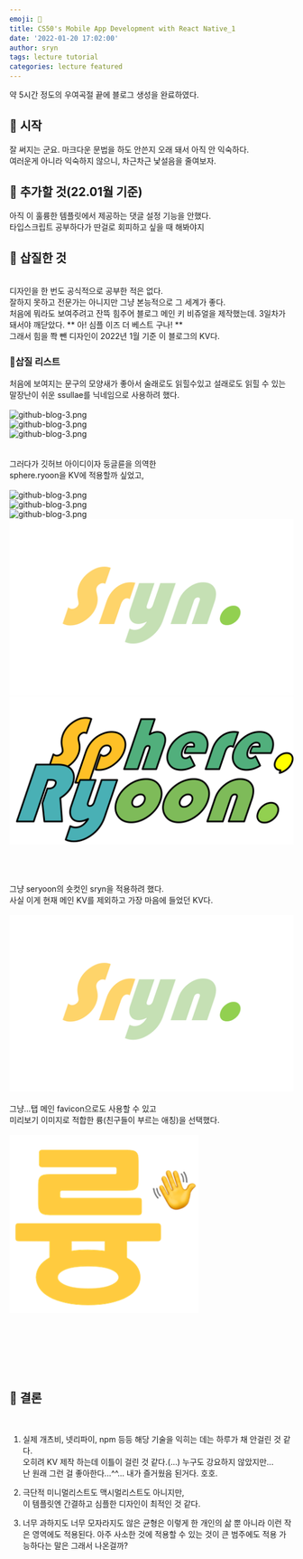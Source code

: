 ```yaml
---
emoji: 🎨
title: CS50's Mobile App Development with React Native_1
date: '2022-01-20 17:02:00'
author: sryn
tags: lecture tutorial
categories: lecture featured
---
```


약 5시간 정도의 우여곡절 끝에 블로그 생성을 완료하였다.

## 👋 시작

잘 써지는 군요. 마크다운 문법을 하도 안쓴지 오래 돼서 아직 안 익숙하다.</br>
여러운게 아니라 익숙하지 않으니, 차근차근 낯설음을 줄여보자.
</br>

## 👋 추가할 것(22.01월 기준)

아직 이 훌륭한 템플릿에서 제공하는 댓글 설정 기능을 안했다.</br>
타입스크립트 공부하다가 딴걸로 회피하고 싶을 때 해봐야지
</br>

## 👋 삽질한 것

</br>
디자인을 한 번도 공식적으로 공부한 적은 없다. </br>
잘하지 못하고 전문가는 아니지만 그냥 본능적으로 그 세계가 좋다. </br>
처음에 뭐라도 보여주려고 잔뜩 힘주어 블로그 메인 키 비쥬얼을 제작했는데.   3일차가 돼서야 깨닫았다.
** 아! 심플 이즈 더 베스트 구나! **   </br>
그래서 힘을 쫙 뺀 디자인이 2022년 1월 기준 이 블로그의 KV다.</br>

### 🔨삽질 리스트

처음에 보여지는 문구의 모양새가 좋아서
술래로도 읽힐수있고 설래로도 읽힐 수 있는
말장난이 쉬운 ssullae를 닉네임으로 사용하려 했다.</br></br>
![github-blog-3.png](1.png)</br>
![github-blog-3.png](2.png)</br>
![github-blog-3.png](sulletneing.png)
</br></br></br>
그러다가 깃허브 아이디이자 둥글륜을 의역한</br>
sphere.ryoon을 KV에 적용할까 싶었고,</br></br>
![github-blog-3.png](yes2.png)</br>
![github-blog-3.png](pizza.png)</br>
![github-blog-3.png](ryoon.png)</br>
![github-blog-3.png](sryn.png)</br>
![github-blog-3.png](2022.png)

</br></br></br>
그냥 seryoon의 숏컷인 sryn을 적용하려 했다.</br>
사실 이게 현재 메인 KV를 제외하고 가장 마음에 들었던 KV다.</br></br>
![github-blog-3.png](sryn.png)
</br></br>
그냥...탭 메인 favicon으로도 사용할 수 있고</br>
미리보기 이미지로 적합한 륭(친구들이 부르는 애칭)을 선택했다.</br></br>
![github-blog-3.png](favicon_fin.png)
</br></br></br></br></br></br></br>

## 👋 결론

</br>

1. 실제 개츠비, 넷리파이, npm 등등 해당 기술을 익히는 데는 하루가 채 안걸린 것 같다.</br>오히려 KV 제작 하는데 이틀이 걸린 것 같다.(...) 누구도 강요하지 않았지만...</br>난 원래 그런 걸 좋아한다...^^... 내가 즐거웠음 된거다. 호호.

2. 극단적 미니멀리스트도 맥시멀리스트도 아니지만,</br> 이 템플릿엔 간결하고 심플한 디자인이 최적인 것 같다.

3. 너무 과하지도 너무 모자라지도 않은 균형은 이렇게 한 개인의 삶 뿐 아니라 이런 작은 영역에도 적용된다. 아주 사소한 것에 적용할 수 있는 것이 큰 범주에도 적용 가능하다는 말은 그래서 나온걸까?
   </br></br></br></br></br>

```toc

```
